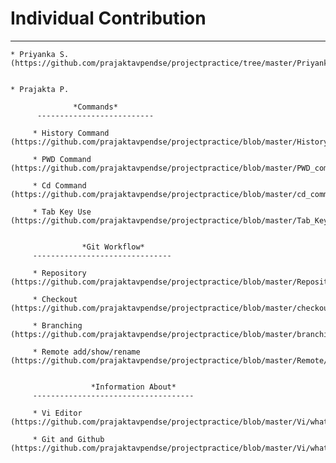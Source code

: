     
# Individual Contribution

------------------------------------------------------------------------------------------------


    * Priyanka S. (https://github.com/prajaktavpendse/projectpractice/tree/master/Priyanka)


    * Prajakta P. 

                  *Commands*
          --------------------------

         * History Command (https://github.com/prajaktavpendse/projectpractice/blob/master/History_command/history.md)

         * PWD Command (https://github.com/prajaktavpendse/projectpractice/blob/master/PWD_command/pwd.md)

         * Cd Command (https://github.com/prajaktavpendse/projectpractice/blob/master/cd_command/cd.md)

         * Tab Key Use (https://github.com/prajaktavpendse/projectpractice/blob/master/Tab_Key_Use/tab_key.md)


                    *Git Workflow*
         -------------------------------

         * Repository (https://github.com/prajaktavpendse/projectpractice/blob/master/Repository/Repository.md)

         * Checkout (https://github.com/prajaktavpendse/projectpractice/blob/master/checkout/checkout.md)

         * Branching (https://github.com/prajaktavpendse/projectpractice/blob/master/branching/branching.md)

         * Remote add/show/rename (https://github.com/prajaktavpendse/projectpractice/blob/master/Remote/remote.md)


                      *Information About*
         ------------------------------------

         * Vi Editor (https://github.com/prajaktavpendse/projectpractice/blob/master/Vi/what_is_Vi.md)

         * Git and Github (https://github.com/prajaktavpendse/projectpractice/blob/master/Vi/what_is_git.md)

         
